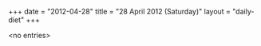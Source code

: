 +++
date = "2012-04-28"
title = "28 April 2012 (Saturday)"
layout = "daily-diet"
+++

\<no entries\>